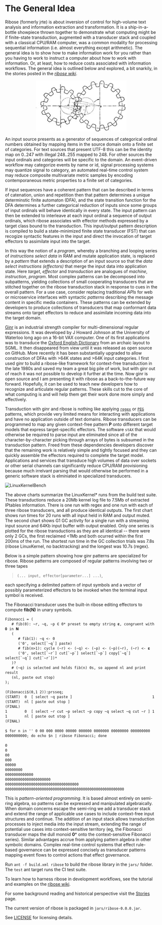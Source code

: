 # The General Idea
Ribose (formerly jrte) is about inversion of control for high-volume text analysis and information extraction and transformation. It is a ship-in-a-bottle showpiece thrown together to demonstrate what computing might be if finite-state transduction, augmented with a transducer stack and coupled with a classical CPU/RAM computer, was a common modality for processing sequential information (i.e. almost everything except arithmetic). The general idea is to show how to make information work for you rather than you having to work to instruct a computer about how to work with information. Or, at least, how to reduce costs associated with information workflows. The general idea is outlined below and explored, a bit snarkily, in the stories posted in the _[ribose wiki](https://github.com/jrte/ribose/wiki)_.

<p align="center">
  <img src="https://github.com/jrte/ribose/blob/master/etc/javadoc/api/resources/2-gears-white.jpeg">
</p>

An input source presents as a generator of sequences of categorical ordinal numbers obtained by mapping items in the source domain onto a finite set of categories. For text sources that present UTF-8 this can be the identity map on 0..247 with illegal 248..255 mapped to 248. For other sources the input ordinals and categories will be specific to the domain. An event-driven workflow may categorize events by name or id, signal processing systems may quantize signal to category, an automated real-time control system may reduce composite multivariate metric samples by encoding contemporaneous metric properties to a finite set of categories. 

If input sequences have a coherent pattern that can be described in terms of catenation, union and repetition then that pattern determines a unique determinstic finite automaton (DFA), and the state transition function for the DFA determines a further categorical reduction of inputs since some groups of input ordinals will behave identically in every state. The input pattern can then be extended to interleave at each input ordinal a sequence of output ordinals, which ribose associates with effector methods expressed by a target class bound to the transduction. This input/output pattern description is compiled to build a state-minimized finite state transducer (FST) that can recogize syntactic features in the input and direct the invocation of target effectors to assimilate input into the target.

In this way the notion of a *program*, whereby a branching and looping series of *instructions select data* in RAM and mutate application state, is replaced by a *pattern* that extends a description of an input source so that the *data select instructions (effectors)* that merge the input data into application state. Here *target*, *effector* and *transduction* are analogues of *machine*, *instruction*, *program*. Most complex patterns can be decomposed into subpatterns, yielding collections of small cooperating transducers that are stitched together on the ribose transduction stack in response to cues in the overall pattern. For a use case, consider replacing traditional *APIs* for web or microservice interfaces with syntactic *patterns* describing the message content in specific media containers. These patterns can be extended by developers to produce collections of transducers that map conformant data streams onto target effectors to reduce and assimilate incoming data into the target domain. 

[Ginr](https://github.com/ntozubod/ginr) is an industrial strength compiler for multi-dimensional regular expressions. It was developed by J Howard Johnson at the University of Waterloo long ago on a 16-bit VAX computer. One of its first applications was to transduce the [Oxford English Dictionary](https://cs.uwaterloo.ca/research/tr/1986/CS-86-20.pdf) from an archaic layout to SGML. It then disappeared from view until it was released as open source on GitHub. More recently it has been substantially upgraded to allow construction of DFAs with >64K states and >64K input categories. I first used ginr to build a ribose-like framework for context-free transduction in the late 1980s and saved my team a great big pile of work, but with ginr out of reach it was not possible to develop it further at the time. Now ginr is open source and I am presenting it with ribose as a back-to-the-future way forward. Hopefully, it can be used to teach new developers how to recognize and articulate regular patterns. These skills cut to the core of what computing is and will help them get their work done more simply and effectively.

Transduction with ginr and ribose is nothing like applying [`regex`](https://perldoc.perl.org/perlre) or [`PEG`](https://en.wikipedia.org/wiki/Parsing_expression_grammar) patterns, which provide very limited means for interacting with applications and have no application outside of text domains. Ribose transducers can be programmed to map any given context-free pattern **P** onto different target models that express target-specific effectors. The software `stAX` that would otherwise be required to parse input are eliminated since all of the character-by-character picking through arrays of bytes is subsumed in the transduction pattern. Freed from these dependencies developers discover that the remaining work is relatively simple and tightly focused and they can quickly assemble the effectors required to complete the target model. Applications and services that transduce high volumes of data over sockets or other serial channels can significantly reduce CPU/RAM provisioning because much irrelvant parsing that would otherwise be performed in a generic software stack is elminiated in specialized transducers. 

![LinuxKernelBench](https://user-images.githubusercontent.com/24707461/169666924-49f934dc-0f43-4ce0-ad65-0809508a2541.png)

The above charts summarize the LinuxKernel* runs from the build test suite. These transductions reduce a 20Mb kernel log file to 7.5Mb of extracted IPtables information. There is one run with regex and one run with each of three ribose transducers, and all produce identical outputs. The first chart shows run times for 20 runs with all input held in RAM and output muted. The second chart shows G1 GC activity for a single run with a streaming input source and 64Kb input buffer with output enabled. Only one series is plotted for the ribose transductions as they are all identical -- there were only 2 GCs, the first reclaimed <1Mb and both ocurred within the first 200ms of the run. The shortest run time in the GC collection trials was 7.8s (ribose LinuxKernel, no backtracking) and the longest was 10.7s (regex).

Below is a simple pattern showing how ginr patterns are specialized for ribose. Ribose patterns are composed of regular patterns involving two or three tapes

>`(... input, effector[parameter...] ...)`, 

each specifying a delimited pattern of input symbols and a vector of possibly parameterized effectors to be invoked when the terminal input symbol is received. 

The Fibonacci transducer uses the built-in ribose editing effectors to compute **fib(N)** in unary symbols.
```
Fibonacci = (
   # fib(0): ~r, ~q, ~p ∈ 0* preset to empty string 𝛆, congruent with 𝟎 in 𝝢
   (
      # fib(1): ~q <- 0
      ('0', select[`~q`] paste)
      # fib(n>1): cycle (~r) <- (~q) <- (~p) <- (~p)(~r), (~r) <- 𝛆
      ('0', select[`~r`] cut[`~p`] select[`~p`] copy[`~q`] select[`~q`] cut[`~r`])*
   )?
   # (~q) is selected and holds fib(n) 0s, so append nl and print result
   (nl, paste out stop)
);

(Fibonacci$(0,1 2)):prsseq;
(START)  0  [ select ~q paste ]                                     1
(START)  nl [ paste out stop ]                                      (FINAL)
1        0  [ select ~r cut ~p select ~p copy ~q select ~q cut ~r ] 1
1        nl [ paste out stop ]                                      (FINAL)

$ for n in '' 0 00 000 0000 00000 000000 0000000 00000000 000000000 0000000000; do echo $n | ribose Fibonacci; done

0
0
00
000
00000
00000000
0000000000000
000000000000000000000
0000000000000000000000000000000000
0000000000000000000000000000000000000000000000000000000
```
This is _pattern-oriented programming_. It is based almost entirely on semi-ring algebra, so patterns can be expressed and  manipulated algebraically. When domain concerns escape the semi-ring we add a transducer stack and extend the range of applicable use cases to include context-free input structures and continue. The addition of an input stack allows transduction processes to inject media into the input stream, extending the range of potential use cases into context-sensitive territory (eg, the Fibonacci transducer maps the dull monoid **0*** onto the context-sensitive Fibonacci series). Similar advantages accrue from applying pattern algebra in other symbolic domains. Complex real-time control systems that effect rule-based governance can be expressed concisely as transducer patterns mapping event flows to control actions that effect governance.

Run `ant -f build.xml ribose` to build the ribose library in the `jars/` folder. The `test` ant target runs the CI test suite.

To learn how to harness ribose in development workflows, see the tutorial and examples on the [ribose wiki](https://github.com/jrte/ribose/wiki).

For some background reading and historical perspective visit the [Stories](https://github.com/jrte/ribose/wiki/Stories) page.

The current version of ribose is packaged in `jars/ribose-0.0.0.jar`.

See [LICENSE](https://github.com/jrte/ribose/blob/master/LICENSE) for licensing details.
